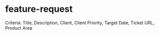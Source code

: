 # feature-request

Criteria: Title, Description, Client, Client Priority, Target Date, Ticket URL, Product Area
